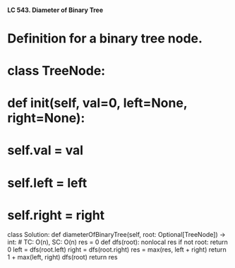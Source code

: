 #### LC 543. Diameter of Binary Tree
# Definition for a binary tree node.
# class TreeNode:
#     def __init__(self, val=0, left=None, right=None):
#         self.val = val
#         self.left = left
#         self.right = right
class Solution:
    def diameterOfBinaryTree(self, root: Optional[TreeNode]) -> int:
        # TC: O(n), SC: O(n)
        res = 0
        def dfs(root):
            nonlocal res
            if not root: return 0
            left = dfs(root.left)
            right = dfs(root.right)
            res = max(res, left + right)
            return 1 + max(left, right)
        dfs(root)
        return res